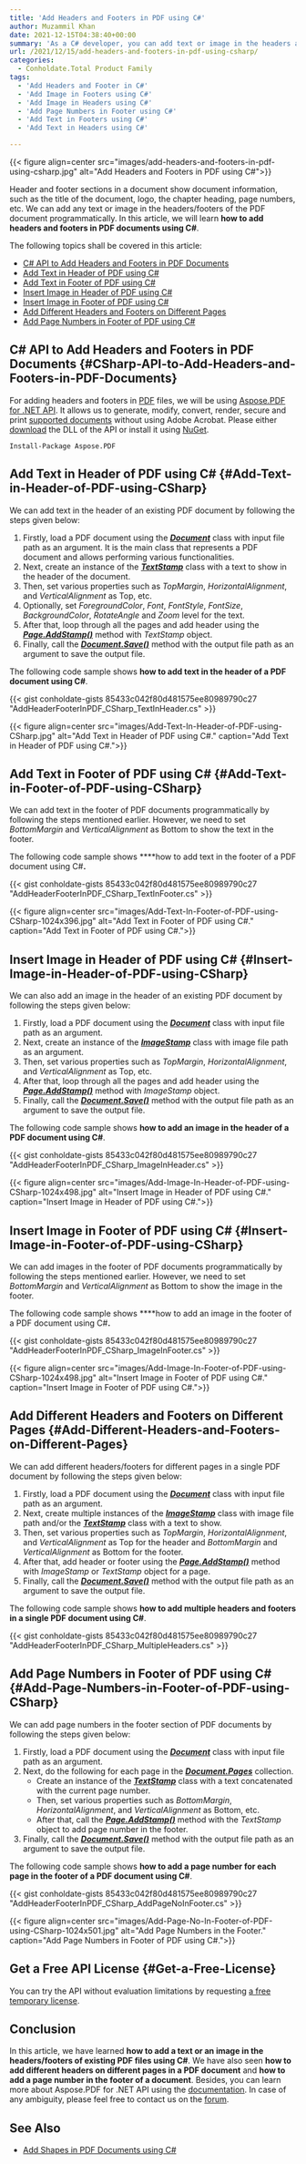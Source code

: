 ```yaml
---
title: 'Add Headers and Footers in PDF using C#'
author: Muzammil Khan
date: 2021-12-15T04:38:40+00:00
summary: 'As a C# developer, you can add text or image in the headers and footers of the PDF documents. In this article, you will learn <strong>how to add headers and footers in PDF documents using C#</strong>.'
url: /2021/12/15/add-headers-and-footers-in-pdf-using-csharp/
categories:
  - Conholdate.Total Product Family
tags:
  - 'Add Headers and Footer in C#'
  - 'Add Image in Footers using C#'
  - 'Add Image in Headers using C#'
  - 'Add Page Numbers in Footer using C#'
  - 'Add Text in Footers using C#'
  - 'Add Text in Headers using C#'

---
```



{{< figure align=center src="images/add-headers-and-footers-in-pdf-using-csharp.jpg" alt="Add Headers and Footers in PDF using C#">}}
 

Header and footer sections in a document show document information, such as the title of the document, logo, the chapter heading, page numbers, etc. We can add any text or image in the headers/footers of the PDF document programmatically. In this article, we will learn&nbsp;**how to add headers and footers in PDF documents using C#**.

The following topics shall be covered in this article:

<ul id="CSharp-API-to-Add-Graphs-in-PDF-Documents">
  <li>
    <a href="#CSharp-API-to-Add-Headers-and-Footers-in-PDF-Documents">C# API to Add Headers and Footers in PDF Documents</a>
  </li>
  <li>
    <a href="#Add-Text-in-Header-of-PDF-using-CSharp">Add Text in Header of PDF using C#</a>
  </li>
  <li>
    <a href="#Add-Text-in-Footer-of-PDF-using-CSharp">Add Text in Footer of PDF using C#</a>
  </li>
  <li>
    <a href="#Insert-Image-in-Header-of-PDF-using-CSharp">Insert Image in Header of PDF using C#</a>
  </li>
  <li>
    <a href="#Insert-Image-in-Footer-of-PDF-using-CSharp">Insert Image in Footer of PDF using C#</a>
  </li>
  <li>
    <a href="#Add-Different-Headers-and-Footers-on-Different-Pages">Add Different Headers and Footers on Different Pages</a>
  </li>
  <li>
    <a href="#Add-Page-Numbers-in-Footer-of-PDF-using-CSharp">Add Page Numbers in Footer of PDF using C#</a>
  </li>
</ul>

## C# API to Add Headers and Footers in PDF Documents {#CSharp-API-to-Add-Headers-and-Footers-in-PDF-Documents}

For adding headers and footers in&nbsp;[PDF][2]&nbsp;files, we will be using&nbsp;[Aspose.PDF for .NET API][3]. It allows us to generate, modify, convert, render, secure and print&nbsp;[supported documents][4]&nbsp;without using Adobe Acrobat. Please either [download][5]&nbsp;the DLL of the API or install it using&nbsp;[NuGet][6].

<pre class="wp-block-code"><code>Install-Package Aspose.PDF</code></pre>

## Add Text in Header of PDF using C# {#Add-Text-in-Header-of-PDF-using-CSharp}

We can add text in the header of an existing PDF document by following the steps given below:

  1. Firstly, load a PDF document using the&nbsp;[**_Document_**][7] class with input file path as an argument. It is the main class that represents a PDF document and allows performing various functionalities.
  2. Next, create an instance of the _**[TextStamp][8]**_ class with a text to show in the header of the document.
  3. Then, set various properties such as _TopMargin_, _HorizontalAlignment_, and _VerticalAlignment_ as Top, etc.
  4. Optionally, set _ForegroundColor_, _Font_, _FontStyle_, _FontSize_, _BackgroundColor_, _RotateAngle_ and _Zoom_ level for the text.
  5. After that, loop through all the pages and add header using the **_[Page.AddStamp()][9]_** method with _TextStamp_ object.
  6. Finally, call the **_[Document.Save()][10]_** method with the output file path as an argument to save the output file.

The following&nbsp;code sample shows&nbsp;**how to add text in the header of a PDF document using C#**.

{{< gist conholdate-gists 85433c042f80d481575ee80989790c27 "AddHeaderFooterInPDF_CSharp_TextInHeader.cs" >}}

{{< figure align=center src="images/Add-Text-In-Header-of-PDF-using-CSharp.jpg" alt="Add Text in Header of PDF using C#." caption="Add Text in Header of PDF using C#.">}}
 

## Add Text in Footer of PDF using C# {#Add-Text-in-Footer-of-PDF-using-CSharp}

We can add text in the footer of PDF documents programmatically by following the steps mentioned earlier. However, we need to set _BottomMargin_ and _VerticalAlignment_ as Bottom to show the text in the footer.

The following&nbsp;code sample shows&nbsp;****how to add text in the footer of a PDF document using C#**.**

{{< gist conholdate-gists 85433c042f80d481575ee80989790c27 "AddHeaderFooterInPDF_CSharp_TextInFooter.cs" >}}

{{< figure align=center src="images/Add-Text-In-Footer-of-PDF-using-CSharp-1024x396.jpg" alt="Add Text in Footer of PDF using C#." caption="Add Text in Footer of PDF using C#.">}}
 

## Insert Image in Header of PDF using C# {#Insert-Image-in-Header-of-PDF-using-CSharp}

We can also add an image in the header of an existing PDF document by following the steps given below:

  1. Firstly, load a PDF document using the&nbsp;[**_Document_**][7] class with input file path as an argument.
  2. Next, create an instance of the _**[ImageStamp][13]**_ class with image file path as an argument.
  3. Then, set various properties such as _TopMargin_, _HorizontalAlignment_, and _VerticalAlignment_ as Top, etc.
  4. After that, loop through all the pages and add header using the **_[Page.AddStamp()][9]_** method with _ImageStamp_ object.
  5. Finally, call the **_[Document.Save()][10]_** method with the output file path as an argument to save the output file.

The following&nbsp;code sample shows&nbsp;**how to add an image in the header of a PDF document using C#**.

{{< gist conholdate-gists 85433c042f80d481575ee80989790c27 "AddHeaderFooterInPDF_CSharp_ImageInHeader.cs" >}}

{{< figure align=center src="images/Add-Image-In-Header-of-PDF-using-CSharp-1024x498.jpg" alt="Insert Image in Header of PDF using C#." caption="Insert Image in Header of PDF using C#.">}}
 

## Insert Image in Footer of PDF using C# {#Insert-Image-in-Footer-of-PDF-using-CSharp}

We can add images in the footer of PDF documents programmatically by following the steps mentioned earlier. However, we need to set _BottomMargin_ and _VerticalAlignment_ as Bottom to show the image in the footer.

The following&nbsp;code sample shows&nbsp;****how to add an image in the footer of a PDF document using C#**.**

{{< gist conholdate-gists 85433c042f80d481575ee80989790c27 "AddHeaderFooterInPDF_CSharp_ImageInFooter.cs" >}}

{{< figure align=center src="images/Add-Image-In-Footer-of-PDF-using-CSharp-1024x498.jpg" alt="Insert Image in Footer of PDF using C#." caption="Insert Image in Footer of PDF using C#.">}}
 

## Add Different Headers and Footers on Different Pages {#Add-Different-Headers-and-Footers-on-Different-Pages}

We can add different headers/footers for different pages in a single PDF document by following the steps given below:

  1. Firstly, load a PDF document using the&nbsp;[**_Document_**][7] class with input file path as an argument. 
  2. Next, create multiple instances of the _**[ImageStamp][13]**_ class with image file path and/or the _**[TextStamp][8]**_ class with a text to show.
  3. Then, set various properties such as _TopMargin_, _HorizontalAlignment_, and _VerticalAlignment_ as Top for the header and _BottomMargin_ and _VerticalAlignment_ as Bottom for the footer.
  4. After that, add header or footer using the **_[Page.AddStamp()][9]_** method with _ImageStamp_ or _TextStamp_ object for a page.
  5. Finally, call the **_[Document.Save()][10]_** method with the output file path as an argument to save the output file.

The following&nbsp;code sample shows&nbsp;**how to add multiple headers and footers in a single PDF document using C#**.

{{< gist conholdate-gists 85433c042f80d481575ee80989790c27 "AddHeaderFooterInPDF_CSharp_MultipleHeaders.cs" >}}

## Add Page Numbers in Footer of PDF using C# {#Add-Page-Numbers-in-Footer-of-PDF-using-CSharp}

We can add page numbers in the footer section of PDF documents by following the steps given below:

  1. Firstly, load a PDF document using the&nbsp;[**_Document_**][7] class with input file path as an argument.
  2. Next, do the following for each page in the **_[Document.Pages][16]_** collection.
      * Create an instance of the _**[TextStamp][8]**_ class with a text concatenated with the current page number.
      * Then, set various properties such as _BottomMargin_, _HorizontalAlignment_, and _VerticalAlignment_ as Bottom, etc.
      * After that, call the **_[Page.AddStamp()][9]_** method with the _TextStamp_ object to add page number in the footer.
  3. Finally, call the **_[Document.Save()][10]_** method with the output file path as an argument to save the output file.

The following&nbsp;code sample shows&nbsp;**how to add a page number for each page in the footer of a PDF document using C#**.

{{< gist conholdate-gists 85433c042f80d481575ee80989790c27 "AddHeaderFooterInPDF_CSharp_AddPageNoInFooter.cs" >}}

{{< figure align=center src="images/Add-Page-No-In-Footer-of-PDF-using-CSharp-1024x501.jpg" alt="Add Page Numbers in the Footer." caption="Add Page Numbers in Footer of PDF using C#.">}}
 

## Get a Free API License {#Get-a-Free-License}

You can try the API without evaluation limitations by requesting&nbsp;[a free temporary license][18].

## Conclusion

In this article, we have learned **how to add a text or an image in the headers/footers of existing PDF files using C#**. We have also seen **how to add different headers on different pages in a PDF document** and **how to add a page number in the footer of a document**. Besides, you can learn more about Aspose.PDF for .NET API using the&nbsp;[documentation][19]. In case of any ambiguity, please feel free to contact us on the&nbsp;[forum][20].

## See Also

  * [Add Shapes in PDF Documents using C#][21]

 [1]: https://blog.conholdate.com/wp-content/uploads/sites/27/2021/12/add-headers-and-footers-in-pdf-using-csharp.jpg
 [2]: https://docs.fileformat.com/pdf/
 [3]: https://products.aspose.com/pdf/net/
 [4]: https://docs.aspose.com/pdf/net/supported-file-formats/
 [5]: https://downloads.aspose.com/pdf/net
 [6]: https://www.nuget.org/packages/aspose.pdf
 [7]: https://apireference.aspose.com/pdf/net/aspose.pdf/document
 [8]: https://apireference.aspose.com/pdf/net/aspose.pdf/textstamp
 [9]: https://apireference.aspose.com/pdf/net/aspose.pdf/page/methods/addstamp
 [10]: https://apireference.aspose.com/pdf/net/aspose.pdf.document/save/methods/4
 [11]: https://blog.conholdate.com/wp-content/uploads/sites/27/2021/12/Add-Text-In-Header-of-PDF-using-CSharp.jpg
 [12]: https://blog.conholdate.com/wp-content/uploads/sites/27/2021/12/Add-Text-In-Footer-of-PDF-using-CSharp.jpg
 [13]: https://apireference.aspose.com/pdf/net/aspose.pdf/imagestamp
 [14]: https://blog.conholdate.com/wp-content/uploads/sites/27/2021/12/Add-Image-In-Header-of-PDF-using-CSharp.jpg
 [15]: https://blog.conholdate.com/wp-content/uploads/sites/27/2021/12/Add-Image-In-Footer-of-PDF-using-CSharp.jpg
 [16]: https://apireference.aspose.com/pdf/net/aspose.pdf/document/properties/pages
 [17]: https://blog.conholdate.com/wp-content/uploads/sites/27/2021/12/Add-Page-No-In-Footer-of-PDF-using-CSharp.jpg
 [18]: https://purchase.conholdate.com/temporary-license
 [19]: https://docs.aspose.com/pdf/net/
 [20]: https://forum.aspose.com/
 [21]: https://blog.conholdate.com/2021/11/11/add-shapes-in-pdf-documents-using-csharp/




